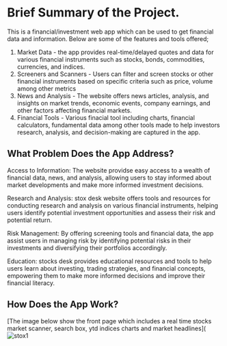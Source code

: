 # Brief Summary of the Project.
This is a financial/investment web app which can be used to get financial data and information. Below are some of the features and tools offered; 
1. Market Data - the app provides real-time/delayed quotes and data for various financial instruments such as stocks, bonds, commodities, currencies, and indices.
2. Screeners and Scanners - Users can filter and screen stocks or other financial instruments based on specific criteria such as price, volume among other metrics
3. News and Analysis - The website offers news articles, analysis, and insights on market trends, economic events, company earnings, and other factors affecting financial markets.
4. Financial Tools - Various finacial tool including charts, financial calculators, fundamental data among other tools made to help investors research, analysis, and decision-making are captured in the app.

## What Problem Does the App Address?

Access to Information: The website providse easy access to a wealth of financial data, news, and analysis, allowing users to stay informed about market developments and make more informed investment decisions.

Research and Analysis: stox desk website offers tools and resources for conducting research and analysis on various financial instruments, helping users identify potential investment opportunities and assess their risk and potential return.

Risk Management: By offering screening tools and financial data, the app assist users in managing risk by identifying potential risks in their investments and diversifying their portfolios accordingly.

Education: stocks desk provides educational resources and tools to help users learn about investing, trading strategies, and financial concepts, empowering them to make more informed decisions and improve their financial literacy.

## How Does the App Work?
[The image below show the front page which includes a real time stocks market scanner, search box, ytd indices charts and market headlines](![stox1](https://github.com/Denno001/stox_desk/assets/121600705/d9175f57-4ebe-4e34-8c5d-3a630f861c74)
